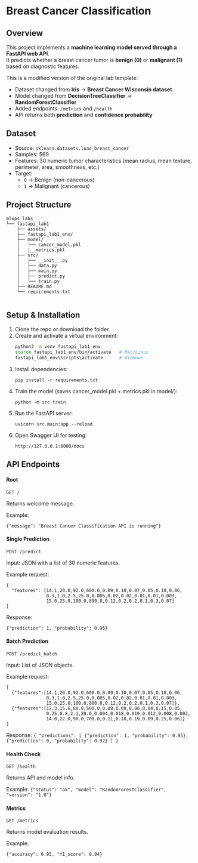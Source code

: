 # Breast Cancer Classification

## Overview
This project implements a **machine learning model served through a FastAPI web API**.  
It predicts whether a breast cancer tumor is **benign (0)** or **malignant (1)** based on diagnostic features.  

This is a modified version of the original lab template:
- Dataset changed from **Iris** → **Breast Cancer Wisconsin dataset**
- Model changed from **DecisionTreeClassifier** → **RandomForestClassifier**
- Added endpoints: `/metrics` and `/health`
- API returns both **prediction** and **confidence probability**


## Dataset
- Source: `sklearn.datasets.load_breast_cancer`
- Samples: 569
- Features: 30 numeric tumor characteristics (mean radius, mean texture, perimeter, area, smoothness, etc.)
- Target:
  - `0` → Benign (non-cancerous)
  - `1` → Malignant (cancerous)


## Project Structure
```
mlops_labs
└── fastapi_lab1
    ├── assets/
    ├── fastapi_lab1_env/
    ├── model/
    │   └── cancer_model.pkl
    |   |__metrics.pkl
    ├── src/
    │   ├── __init__.py
    │   ├── data.py
    │   ├── main.py
    │   ├── predict.py
    │   └── train.py
    ├── README.md
    └── requirements.txt
    

```
## Setup & Installation

1. Clone the repo or download the folder.
2. Create and activate a virtual environment:
   ```bash
   python3 -m venv fastapi_lab1_env
   source fastapi_lab1_env/bin/activate   # Mac/Linux
   fastapi_lab1_env\Scripts\activate      # Windows
3. Install dependencies:
   ```
   pip install -r requirements.txt
5. Train the model (saves cancer_model.pkl + metrics.pkl in model/):
   ```
   python -m src.train
6. Run the FastAPI server:
   ```
   uvicorn src.main:app --reload
7. Open Swagger UI for testing:
   ```
   http://127.0.0.1:8000/docs

## API Endpoints
#### Root

`GET /`

Returns welcome message.

Example:

`{"message": "Breast Cancer Classification API is running"}`

#### Single Prediction

`POST /predict`

Input: JSON with a list of 30 numeric features.

Example request:
```
{
  "features": [14.1,20.0,92.0,600.0,0.09,0.10,0.07,0.05,0.18,0.06,
               0.3,1.0,2.5,25.0,0.005,0.02,0.02,0.01,0.01,0.003,
               15.0,25.0,100.0,800.0,0.12,0.2,0.2,0.1,0.3,0.07]
}
```

Response:

`{"prediction": 1, "probability": 0.95}`

#### Batch Prediction

`POST /predict_batch`

Input: List of JSON objects.

Example request:
```
[
  {"features":[14.1,20.0,92.0,600.0,0.09,0.10,0.07,0.05,0.18,0.06,
               0.3,1.0,2.5,25.0,0.005,0.02,0.02,0.01,0.01,0.003,
               15.0,25.0,100.0,800.0,0.12,0.2,0.2,0.1,0.3,0.07]},
  {"features":[12.3,15.6,80.0,500.0,0.08,0.09,0.06,0.04,0.15,0.05,
               0.25,0.8,2.1,20.0,0.004,0.018,0.019,0.012,0.008,0.002,
               14.0,22.0,90.0,700.0,0.11,0.18,0.19,0.09,0.25,0.06]}
]

```
Response:
`
{
  "predictions": [
    {"prediction": 1, "probability": 0.95},
    {"prediction": 0, "probability": 0.92}
  ]
}
`
#### Health Check

`GET /health`

Returns API and model info.

Example:
`
{"status": "ok", "model": "RandomForestClassifier", "version": "1.0"}
`
#### Metrics

`GET /metrics`

Returns model evaluation results.

Example:

`{"accuracy": 0.95, "f1_score": 0.94}`

